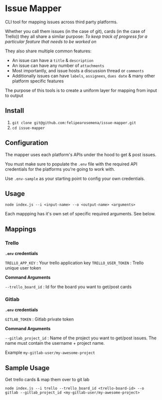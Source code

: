 # Issue Mapper

CLI tool for mapping issues across third party platforms.

Whether you call them issues (in the case of git), cards (in the case of Trello)) they all
share a similar purpose: *To keep track of progress for a particular feature that needs to be worked on*

They also share multiple common features:

- An issue can have a `title` & `description`
- An issue can have any number of `attachments`
- Most importantly, and issue hosts a discussion thread or `comments`
- Additionally issues can have `labels`, `assignees`, `dues date` & many other platform specific features

The purpose of this tools is to create a uniform layer for mapping from input to output

## Install

1. `git clone git@github.com:felipearosemena/issue-mapper.git`
2. `cd issue-mapper`

## Configuration

The mapper uses each platform's APIs under the hood to get & post issues.

You must make sure to populate the `.env` file with the required API credentials for the platforms you're going to work with.

Use `.env-sample` as your starting point to config your own credentials.

## Usage

`node index.js --i <input-name> --o <output-name> <arguments>`

Each mappping has it's own set of specific required arguments. See below.

## Mappings

### Trello

**`.env` credentials**

`TRELLO_APP_KEY` : Your trello application key
`TRELLO_USER_TOKEN` : Trello unique user token

**Command Arguments**

`--trello_board_id` : Id for the board you want to get/post cards

### Gitlab

**`.env` credentials**

`GITLAB_TOKEN` : Gitlab private token

**Command Arguments**

`--gitlab_project_id` : Name of the project you want to get/post issues. The name must contain the username + project name.

Example `my-gitlab-user/my-awesome-project`

## Sample Usage

Get trello cards & map them over to git lab

`node index.js --i trello --trello_board_id <trello-board-id> --o gitlab --gitlab_project_id <my-gitlab-user/my-awesome-project>`
